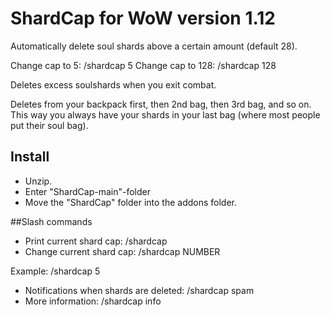 # ShardCap for WoW version 1.12
Automatically delete soul shards above a certain amount (default 28).

Change cap to 5: /shardcap 5
Change cap to 128: /shardcap 128

Deletes excess soulshards when you exit combat.

Deletes from your backpack first, then 2nd bag, then 3rd bag, and so on. This way you always have your shards in your last bag (where most people put their soul bag). 


## Install
- Unzip. 
- Enter "ShardCap-main"-folder
- Move the "ShardCap" folder into the addons folder. 

##Slash commands
- Print current shard cap: /shardcap    
- Change current shard cap: /shardcap NUMBER
  
Example: /shardcap 5
  
- Notifications when shards are deleted: /shardcap spam
- More information: /shardcap info

